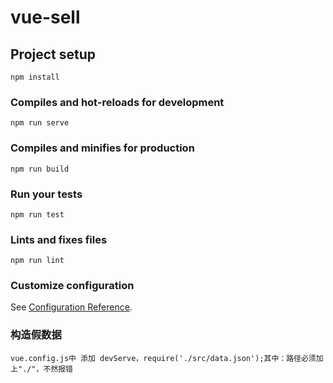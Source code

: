 # vue-sell

## Project setup
```
npm install
```

### Compiles and hot-reloads for development
```
npm run serve
```

### Compiles and minifies for production
```
npm run build
```

### Run your tests
```
npm run test
```

### Lints and fixes files
```
npm run lint
```

### Customize configuration
See [Configuration Reference](https://cli.vuejs.org/config/).

### 构造假数据
```
vue.config.js中 添加 devServe，require('./src/data.json');其中：路径必须加上"./"，不然报错
```
